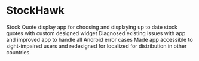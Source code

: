 # StockHawk

Stock Quote display app for choosing and displaying up to date stock quotes with custom designed widget
Diagnosed existing issues with app and improved app to handle all Android error cases
Made app accessible to sight-impaired users and redesigned for localized for distribution in other countries.
